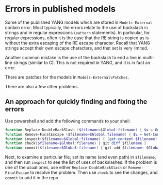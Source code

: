 # Errors in published models

Some of the published YANG models which are stored in `Models-External`
contain error. Most typically, the errors relate to the use of backslash in strings
and in regular expressions (`pattern` statements). In particular, for regular expressions,
often it is the case that the RE string is copied as is without the extra escaping of the
RE escape character. Recall that YANG strings accept their own escape characters, and
that set is very limited.

Another common mistake is the use of the backslash to end a line in multi-line strings
(similar to C). This is not required in YANG, and it is in fact an error.

There are patches for the models in `Models-External\Patches`.

There are also a few other problems.

## An approach for quickly finding and fixing the errors

Use powershell and add the following commands to your shell:

```PowerShell
function Replace-DoubleBackSlash ($filename=$Global:filename) { $v = Get-Content $filename; $v -replace "\\","\\" | Set-Content $filename -Encoding Ascii }
function Remove-FinalEscape ($filename=$Global:filename) { $v = Get-Content $filename; $v -replace "\s*\\$","" | Set-Content $filename -Encoding Ascii }
function inspect($filename=$Global:filename) { (get-content $filename) -match "\\" }
function check($filename=$Global:filename) { git diff $filename }
function commit($filename=$Global:filename) { git add $filename; $Global:filename = "" }
```

Next, to examine a particular file, set its name (and even path) in `$filename`, and
then run `inspect` to see the list of uses of backslashes. If the problem is one of the usual ones,
use either `Replace-DoubleBackSlash` or `Remove-FinalEscape` to resolve the problem.
Then use `check` to see the changes, and `commit` to add it in the repo.
